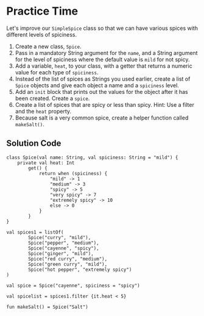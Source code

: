# Practice Time
Let's improve our `SimpleSpice` class so that we can have various spices with different levels of spiciness.
1. Create a new class, `Spice`.
2. Pass in a mandatory String argument for the `name`, and a String argument for the level of spiciness where the default value is `mild` for not spicy.
3. Add a variable, `heat`, to your class, with a getter that returns a numeric value for each type of `spiciness`.
4. Instead of the list of spices as Strings you used earlier, create a list of `Spice` objects and give each object a name and a `spiciness` level.
5. Add an `init` block that prints out the values for the object after it has been created. Create a `spice`.
6. Create a list of spices that are spicy or less than spicy. 
Hint: Use a filter and the `heat` property.
7. Because salt is a very common spice, create a helper function called `makeSalt()`.

## Solution Code
```
class Spice(val name: String, val spiciness: String = "mild") {
    private val heat: Int
        get() {
            return when (spiciness) {
                "mild" -> 1
                "medium" -> 3
                "spicy" -> 5
                "very spicy" -> 7
                "extremely spicy" -> 10
                else -> 0
            }
        }
}
```
```
val spices1 = listOf(
        Spice("curry", "mild"),
        Spice("pepper", "medium"),
        Spice("cayenne", "spicy"),
        Spice("ginger", "mild"),
        Spice("red curry", "medium"),
        Spice("green curry", "mild"),
        Spice("hot pepper", "extremely spicy")
)
```
```
val spice = Spice("cayenne", spiciness = "spicy")
```
```
val spicelist = spices1.filter {it.heat < 5}
```
```
fun makeSalt() = Spice("Salt")
```